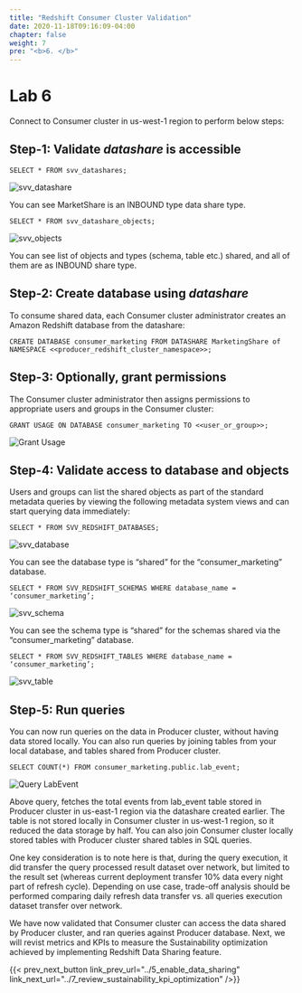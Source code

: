 ```yaml
---
title: "Redshift Consumer Cluster Validation"
date: 2020-11-18T09:16:09-04:00
chapter: false
weight: 7
pre: "<b>6. </b>"
---
```


# Lab 6

Connect to Consumer cluster in us-west-1 region to perform below steps:

## Step-1: Validate _datashare_ is accessible

```
SELECT * FROM svv_datashares;
```

![svv_datashare](/Sustainability/300_optimize_data_pattern_using_redshift_data_sharing/lab-6/images/query_svv_datashare.png?classes=lab_picture_small)

You can see MarketShare is an INBOUND type data share type.

```
SELECT * FROM svv_datashare_objects;
```
![svv_objects](/Sustainability/300_optimize_data_pattern_using_redshift_data_sharing/lab-6/images/query_svv_objects.png?classes=lab_picture_small)

You can see list of objects and types (schema, table etc.) shared, and all of them are as INBOUND share type.

## Step-2: Create database using _datashare_

To consume shared data, each Consumer cluster administrator creates an Amazon Redshift database from the datashare:
```
CREATE DATABASE consumer_marketing FROM DATASHARE MarketingShare of NAMESPACE <<producer_redshift_cluster_namespace>>;
```

## Step-3: Optionally, grant permissions
The Consumer cluster administrator then assigns permissions to appropriate users and groups in the Consumer cluster:
```
GRANT USAGE ON DATABASE consumer_marketing TO <<user_or_group>>;
```
![Grant Usage](/Sustainability/300_optimize_data_pattern_using_redshift_data_sharing/lab-6/images/grant_access.png?classes=lab_picture_small)


## Step-4: Validate access to database and objects
Users and groups can list the shared objects as part of the standard metadata queries by viewing the following metadata system views and can start querying data immediately:
```
SELECT * FROM SVV_REDSHIFT_DATABASES;
```
![svv_database](/Sustainability/300_optimize_data_pattern_using_redshift_data_sharing/lab-6/images/svv_database.png?classes=lab_picture_small)

You can see the database type is “shared” for the “consumer_marketing” database.
```
SELECT * FROM SVV_REDSHIFT_SCHEMAS WHERE database_name = ‘consumer_marketing’;
```

![svv_schema](/Sustainability/300_optimize_data_pattern_using_redshift_data_sharing/lab-6/images/svv_schema.png?classes=lab_picture_small)

You can see the schema type is “shared” for the schemas shared via the  “consumer_marketing” database.
```
SELECT * FROM SVV_REDSHIFT_TABLES WHERE database_name = ‘consumer_marketing’;
```

![svv_table](/Sustainability/300_optimize_data_pattern_using_redshift_data_sharing/lab-6/images/svv_table.png?classes=lab_picture_small)

## Step-5: Run queries
You can now run queries on the data in Producer cluster, without having data stored locally. You can also run queries by joining tables from your local database, and tables shared from Producer cluster.
```
SELECT COUNT(*) FROM consumer_marketing.public.lab_event;
```
![Query LabEvent](/Sustainability/300_optimize_data_pattern_using_redshift_data_sharing/lab-6/images/query_labevent.png?classes=lab_picture_small)

Above query, fetches the total events from lab_event table stored in Producer cluster in us-east-1 region via the datashare created earlier. The table is not stored locally in Consumer cluster in us-west-1 region, so it reduced the data storage by half. You can also join Consumer cluster locally stored tables with Producer cluster shared tables in SQL queries.

One key consideration is to note here is that, during the query execution, it did transfer the query processed result dataset over network, but limited to the result set (whereas current deployment transfer 10% data every night part of refresh cycle). Depending on use case, trade-off analysis should be performed comparing daily refresh data transfer vs. all queries execution dataset transfer over network.

We have now validated that Consumer cluster can access the data shared by Producer cluster, and ran queries against Producer database. Next, we will revist metrics and KPIs to measure the Sustainability optimization achieved by implementing Redshift Data Sharing feature.

{{< prev_next_button link_prev_url="../5_enable_data_sharing" link_next_url="../7_review_sustainability_kpi_optimization" />}}
